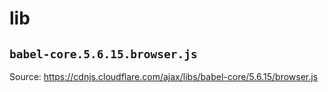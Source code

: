 lib
===

## `babel-core.5.6.15.browser.js`

Source: https://cdnjs.cloudflare.com/ajax/libs/babel-core/5.6.15/browser.js

